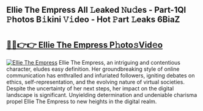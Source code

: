 ## Ellie The Empress All 𝙻eaked 𝙽u𝚍es - Part-1Ql 𝙿hotos B𝚒kini 𝚅𝚒deo - Hot 𝙿art 𝙻eaks 6BiaZ

# <h2><a href="http://ld0gzf1.urlbe.top/?page=Ellie+The+Empress">🔗🔗👉👉 Ellie The Empress P𝚑oto𝚜Vid𝚎o</a></h2>

[![Ellie The Empress](https://i.imgur.com/eBuTRDB.gif)](http://ld0gzf1.urlbe.top/?page=Ellie+The+Empress)
Ellie The Empress, an intriguing and contentious character, eludes easy definition. Her groundbreaking style of online communication has enthralled and infuriated followers, igniting debates on ethics, self-representation, and the evolving nature of virtual societies. Despite the uncertainty of her next steps, her impact on the digital landscape is significant. Unyielding determination and undeniable charisma propel Ellie The Empress to new heights in the digital realm.
